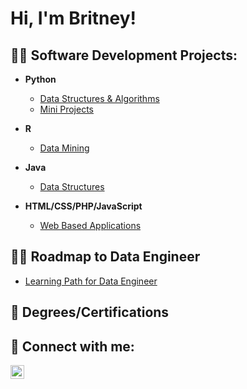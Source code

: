 <h1>Hi, I'm Britney!</h1>

<h2> 👨‍💻 Software Development Projects:</h2>

- <b>Python</b>
  - [Data Structures & Algorithms](https://github.com/)
  - [Mini Projects](https://github.com/britneydang/PythonMiniProjects)
  
- <b>R</b>
  - [Data Mining](https://github.com/britneydang/DataMiningWithR)
  
- <b>Java</b>
  - [Data Structures](https://github.com/)
  
- <b>HTML/CSS/PHP/JavaScript</b>
  - [Web Based Applications](https://github.com/britneydang/MyFirstWebsite)

<h2> 👨‍💻 Roadmap to Data Engineer</h2>

- [Learning Path for Data Engineer](https://github.com/britneydang/LearningPathDE)

<h2> 🌱 Degrees/Certifications </h2>

<h2> 🤳 Connect with me:</h2>

[<img align="left" alt="JoshMadakor | LinkedIn" width="22px" src="https://cdn.jsdelivr.net/npm/simple-icons@v3/icons/linkedin.svg" />][linkedin]

[linkedin]: https://www.linkedin.com/in/britney-d-93521942

<!--
**joshmadakor1/joshmadakor1** is a ✨ _special_ ✨ repository because its `README.md` (this file) appears on your GitHub profile.
